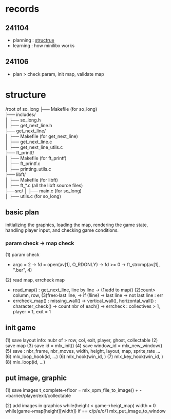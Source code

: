 # records

## 241104
- planning : [structrue](#structure)
- learning : how minilibx works

## 241106
- plan > check param, init map, validate map
# structure
/root of so_long
├── Makefile (for so_long)  
├── includes/  
│   ├── so_long.h  
│   ├── get_next_line.h  
├── get_next_line/  
│   ├── Makefile (for get_next_line)  
│   ├── get_next_line.c  
│   ├── get_next_line_utils.c  
├── ft_printf/  
│   ├── Makefile (for ft_printf)  
│   ├── ft_printf.c  
│   ├── printing_utils.c  
├── libft/  
│   ├── Makefile (for libft)  
│   ├── ft_*.c (all the libft source files)  
├──src/
│   ├── main.c (for so_long)  
│   ├── utils.c (for so_long)   


## basic plan

initializing the graphics, loading the map, rendering the game state, handling player input, and checking game conditions.


### param check -> map check

(1) param check
- argc = 2 
    -> fd = open(av[1], O_RDONLY)
    -> fd >= 0
    -> ft_strcmp(av[1], ".ber", 4)

(2) read map, errcheck map
- read_map()
    : get_next_line, line by line
        -> (1)add to map() (2)count> column, row, (3)free>last line, 
        -> if (!line)
                -> last line
                -> not last line : err
- errcheck_map()
    : missing_wall() 
        -> vertical_wall(), horizontal_wall()
    : character_check() 
        -> count nbr of each()
        -> errcheck : collectives > 1, player = 1, exit = 1

## init game

(1) save layout info: nubr of > row, col, exit, player, ghost, collectable
(2) save map
(3) save id = mlx_init()
(4) save window_id = mlx_new_window()
(5) save : nbr_frame, nbr_moves, width, height, layout, map, sprite,rate ...
(6) mlx_loop_hook(id, ...)
(6) mlx_hook(win_id, )
(7) mlx_key_hook(win_id, )
(8) mlx_loop(id, ...)

## put image, graphic
(1) save images
    t_complete->floor = mlx_xpm_file_to_image()
    + ->barrier/player/exit/collectable

(2) add images in graphics
    while(height < game->heigt_map)
        width = 0
        while(game->map[height][width])
            if == c/p/e/o/1
                mlx_put_image_to_window